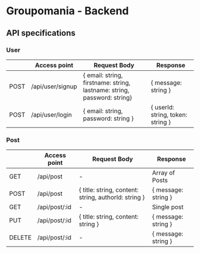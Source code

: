 # Groupomania - Backend
## API specifications
### User
|   |Access point|Request Body|Response|
|---|---|---|---|
|POST|/api/user/signup|{ email: string, firstname: string, lastname: string, password: string}|{ message: string }|
|POST|/api/user/login|{ email: string, password: string }|{ userId: string, token: string }|

### Post
|   |Access point|Request Body|Response|
|---|---|---|---|
|GET|/api/post| - |Array of Posts|
|POST|/api/post|{ title: string, content: string, authorId: string }|{ message: string }|
|GET|/api/post/:id| - |Single post|
|PUT|/api/post/:id|{ title: string, content: string }|{ message: string }|
|DELETE|/api/post/:id| - |{ message: string }|